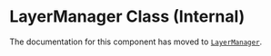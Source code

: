 # LayerManager Class (Internal)

The documentation for this component has moved to [`LayerManager`](/docs/api-reference/internal/layer-manager.md).